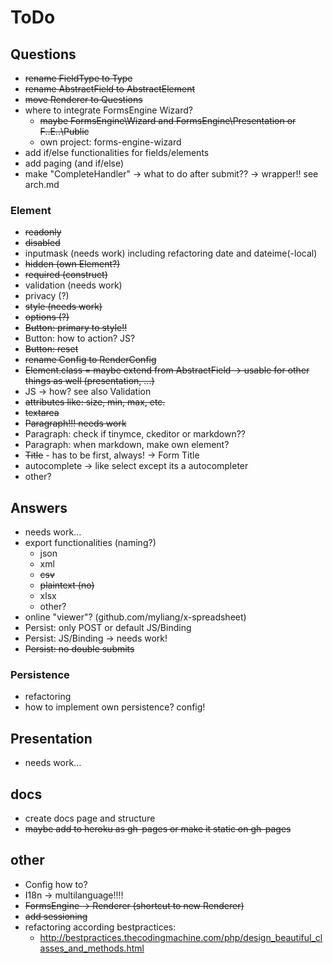 # ToDo

## Questions

* ~~rename FieldType to Type~~
* ~~rename AbstractField to AbstractElement~~
* ~~move Renderer to Questions~~
* where to integrate FormsEngine Wizard?
    * ~~maybe FormsEngine\Wizard and FormsEngine\Presentation or F..E..\Public~~
    * own project: forms-engine-wizard
* add if/else functionalities for fields/elements
* add paging (and if/else)
* make "CompleteHandler" -> what to do after submit?? -> wrapper!! see arch.md

### Element

* ~~readonly~~
* ~~disabled~~
* inputmask (needs work) including refactoring date and dateime(-local)
* ~~hidden (own Element?)~~
* ~~required (construct)~~
* validation (needs work)
* privacy (?)
* ~~style (needs work)~~
* ~~options (?)~~
* ~~Button: primary to style!!~~
* Button: how to action? JS?
* ~~Button: reset~~
* ~~rename Config to RenderConfig~~
* ~~Element.class = maybe extend from AbstractField -> usable for other things as well (presentation, ...)~~
* JS -> how? see also Validation
* ~~attributes like: size, min, max, etc.~~
* ~~textarea~~
* ~~Paragraph!!! needs work~~
* Paragraph: check if tinymce, ckeditor or markdown??
* Paragraph: when markdown, make own element?
* ~~Title~~ - has to be first, always! -> Form Title
* autocomplete -> like select except its a autocompleter
* other?

## Answers

* needs work...
* export functionalities (naming?)
    * json
    * xml
    * ~~csv~~
    * ~~plaintext (no)~~
    * xlsx
    * other?
* online "viewer"? (github.com/myliang/x-spreadsheet)
* Persist: only POST or default JS/Binding
* Persist: JS/Binding -> needs work!
* ~~Persist: no double submits~~

### Persistence

* refactoring
* how to implement own persistence? config!

## Presentation

* needs work...

## docs

* create docs page and structure
* ~~maybe add to heroku as gh-pages or make it static on gh-pages~~

## other

* Config how to?
* I18n -> multilanguage!!!!
* ~~FormsEngine -> Renderer (shortcut to new Renderer)~~
* ~~add sessioning~~
* refactoring according bestpractices:
  * http://bestpractices.thecodingmachine.com/php/design_beautiful_classes_and_methods.html
